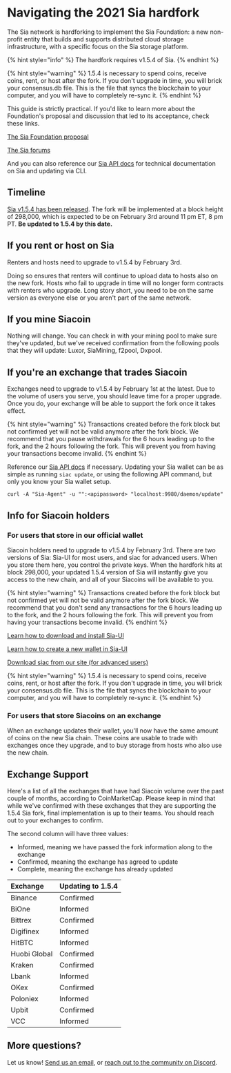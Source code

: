 # Navigating the 2021 Sia hardfork

The Sia network is hardforking to implement the Sia Foundation: a new non-profit entity that builds and supports distributed cloud storage infrastructure, with a specific focus on the Sia storage platform. 

{% hint style="info" %}
The hardfork requires v1.5.4 of Sia.
{% endhint %}

{% hint style="warning" %}
1.5.4 is necessary to spend coins, receive coins, rent, or host after the fork. If you don't upgrade in time, you will brick your consensus.db file. This is the file that syncs the blockchain to your computer, and you will have to completely re-sync it.
{% endhint %}

This guide is strictly practical. If you'd like to learn more about the Foundation's proposal and discussion that led to its acceptance, check these links.

[The Sia Foundation proposal](https://www.reddit.com/r/siacoin/comments/iox6ly/proposal_the_sia_foundation/)

[The Sia forums](https://forum.sia.tech)

And you can also reference our [Sia API docs](https://sia.tech/docs/) for technical documentation on Sia and updating via CLI.

## Timeline

[Sia v1.5.4 has been released](https://sia.tech/get-started). The fork will be implemented at a block height of 298,000, which is expected to be on February 3rd around 11 pm ET, 8 pm PT. **Be updated to 1.5.4 by this date.**

## If you rent or host on Sia

Renters and hosts need to upgrade to v1.5.4 by February 3rd.

Doing so ensures that renters will continue to upload data to hosts also on the new fork. Hosts who fail to upgrade in time will no longer form contracts with renters who upgrade. Long story short, you need to be on the same version as everyone else or you aren't part of the same network.

## If you mine Siacoin

Nothing will change. You can check in with your mining pool to make sure they've updated, but we've received confirmation from the following pools that they will update: Luxor, SiaMining, f2pool, Dxpool.

## If you're an exchange that trades Siacoin

Exchanges need to upgrade to v1.5.4 by February 1st at the latest. Due to the volume of users you serve, you should leave time for a proper upgrade. Once you do, your exchange will be able to support the fork once it takes effect.

{% hint style="warning" %}
Transactions created before the fork block but not confirmed yet will not be valid anymore after the fork block. We recommend that you pause withdrawals for the 6 hours leading up to the fork, and the 2 hours following the fork. This will prevent you from having your transactions become invalid.
{% endhint %}

Reference our [Sia API docs](https://sia.tech/docs/) if necessary. Updating your Sia wallet can be as simple as running `siac update`, or using the following API command, but only you know your Sia wallet setup.

```text
curl -A "Sia-Agent" -u "":<apipassword> "localhost:9980/daemon/update"
```

## Info for Siacoin holders

### For users that store in our official wallet

Siacoin holders need to upgrade to v1.5.4 by February 3rd. There are two versions of Sia: Sia-UI for most users, and siac for advanced users. When you store them here, you control the private keys. When the hardfork hits at block 298,000, your updated 1.5.4 version of Sia will instantly give you access to the new chain, and all of your Siacoins will be available to you.

{% hint style="warning" %}
Transactions created before the fork block but not confirmed yet will not be valid anymore after the fork block. We recommend that you don't send any transactions for the 6 hours leading up to the fork, and the 2 hours following the fork. This will prevent you from having your transactions become invalid.
{% endhint %}

[Learn how to download and install Sia-UI](https://support.sia.tech/article/lsk44kqzx2-sia-ui-how-to-download-and-install)

[Learn how to create a new wallet in Sia-UI](https://support.sia.tech/article/1ydsw46thr-sia-ui-creating-a-new-wallet)

[Download siac from our site \(for advanced users\)](http://sia.tech/get-started)

{% hint style="warning" %}
1.5.4 is necessary to spend coins, receive coins, rent, or host after the fork. If you don't upgrade in time, you will brick your consensus.db file. This is the file that syncs the blockchain to your computer, and you will have to completely re-sync it.
{% endhint %}

### For users that store Siacoins on an exchange

When an exchange updates their wallet, you'll now have the same amount of coins on the new Sia chain. These coins are usable to trade with exchanges once they upgrade, and to buy storage from hosts who also use the new chain.

## Exchange Support

Here's a list of all the exchanges that have had Siacoin volume over the past couple of months, according to CoinMarketCap. Please keep in mind that while we've confirmed with these exchanges that they are supporting the 1.5.4 Sia fork, final implementation is up to their teams. You should reach out to your exchanges to confirm.

The second column will have three values:

* Informed, meaning we have passed the fork information along to the exchange
* Confirmed, meaning the exchange has agreed to update
* Complete, meaning the exchange has already updated

| Exchange | Updating to 1.5.4 |
| :--- | :--- |
| Binance | Confirmed |
| BiOne | Informed |
| Bittrex | Confirmed |
| Digifinex | Informed |
| HitBTC | Informed |
| Huobi Global | Confirmed |
| Kraken | Confirmed |
| Lbank | Informed |
| OKex | Confirmed |
| Poloniex | Informed |
| Upbit | Confirmed |
| VCC | Informed |

## More questions?

Let us know! [Send us an email](mailto:hello@sia.tech), or [reach out to the community on Discord](https://discord.gg/sia).

